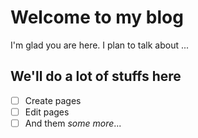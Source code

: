 # Welcome to my blog

I'm glad you are here. I plan to talk about ...
## We'll do a lot of stuffs here
- [ ] Create pages
- [ ] Edit pages
- [ ] And them _some more_...
